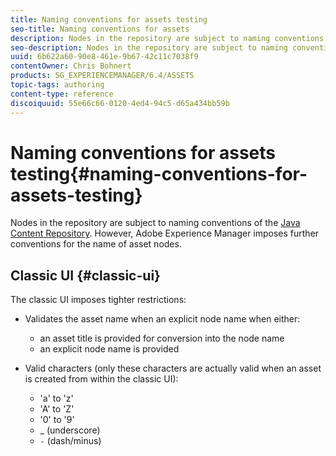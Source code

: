 ```yaml
---
title: Naming conventions for assets testing
seo-title: Naming conventions for assets
description: Nodes in the repository are subject to naming conventions of the Java Content Repository. However, Adobe Experience Manager imposes further conventions for the name of asset nodes.
seo-description: Nodes in the repository are subject to naming conventions of the Java Content Repository. However, Adobe Experience Manager imposes further conventions for the name of asset nodes.
uuid: 6b622a60-90e8-461e-9b67-42c11c7038f9
contentOwner: Chris Bohnert
products: SG_EXPERIENCEMANAGER/6.4/ASSETS
topic-tags: authoring
content-type: reference
discoiquuid: 55e66c66-0120-4ed4-94c5-d65a434bb59b
---
```


# Naming conventions for assets testing{#naming-conventions-for-assets-testing}

Nodes in the repository are subject to naming conventions of the [Java Content Repository](/help/sites-developing/the-basics.md#java-content-repository). However, Adobe Experience Manager imposes further conventions for the name of asset nodes.

## Classic UI {#classic-ui}

The classic UI imposes tighter restrictions:

* Validates the asset name when an explicit node name when either:

    * an asset title is provided for conversion into the node name
    * an explicit node name is provided

* Valid characters (only these characters are actually valid when an asset is created from within the classic UI):

    * 'a' to 'z'
    * 'A' to 'Z'
    * '0' to '9'
    * _ (underscore)
    * `-` (dash/minus)

